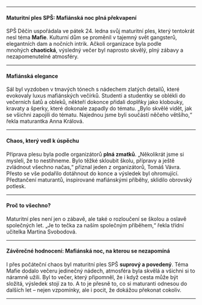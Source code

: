 - - - 
#### Maturitní ples SPŠ: Mafiánská noc plná překvapení

SPŠ Děčín uspořádala ve pátek 24. ledna svůj maturitní ples, který tentokrát nesl téma **Mafie**. Kulturní dům se proměnil v tajemný svět gangsterů, elegantních dam a nočních intrik. Ačkoli organizace byla podle mnohých **chaotická**, výsledný večer byl naprosto skvělý, plný zábavy a nezapomenutelné atmosféry.
- - - 
#### Mafiánská elegance

Sál byl vyzdoben v tmavých tónech s nádechem zlatých detailů, které evokovaly luxus mafiánských večírků. Studenti a studentky se oblékli do večerních šatů a obleků, někteří dokonce přidali doplňky jako klobouky, kravaty a šperky, které dokonale zapadly do tématu. „Bylo skvělé vidět, jak se všichni zapojili do tématu. Najednou jsme byli součástí něčeho většího,“ řekla maturantka Anna Králová.
- - - 
#### Chaos, který vedl k úspěchu

Příprava plesu byla podle organizátorů **plná zmatků**. „Několikrát jsme si mysleli, že to nestihneme. Bylo těžké skloubit školu, přípravy a ještě zvládnout všechno načas,“ přiznal jeden z organizátorů, Tomáš Vávra. Přesto se vše podařilo dotáhnout do konce a výsledek byl ohromující. Předtančení maturantů, inspirované mafiánskými příběhy, sklidilo obrovský potlesk.
- - - 
#### Proč to všechno?
Maturitní ples není jen o zábavě, ale také o rozloučení se školou a oslavě společných let. „Je to tečka za naším společným příběhem,“ řekla třídní učitelka Martina Svobodová.
- - - 
#### Závěrečné hodnocení: Mafiánská noc, na kterou se nezapomíná

I přes počáteční chaos byl maturitní ples SPŠ **suprový a povedený**. Téma Mafie dodalo večeru jedinečný nádech, atmosféra byla skvělá a všichni si to náramně užili. Byl to večer, který připomněl, že i když cesta může být složitá, výsledek stojí za to. A to je přesně to, co si maturanti odnesou do dalších let – nejen vzpomínky, ale i pocit, že dokážou překonat cokoliv.
- - - 
